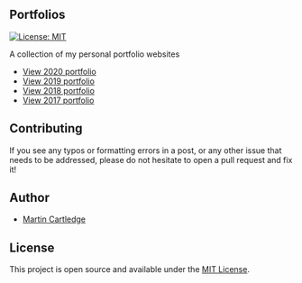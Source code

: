## Portfolios

[![License: MIT](https://img.shields.io/badge/License-MIT-blue.svg)](https://opensource.org/licenses/MIT)

A collection of my personal portfolio websites

- [View 2020 portfolio](https://github.com/martincartledge/martins-blog)
- [View 2019 portfolio](https://github.com/martincartledge/portfolios/tree/2019)
- [View 2018 portfolio](https://github.com/martincartledge/portfolios/tree/2018)
- [View 2017 portfolio](https://github.com/martincartledge/portfolios/tree/2017)

## Contributing

If you see any typos or formatting errors in a post, or any other issue that needs to be addressed, please do not hesitate to open a pull request and fix it!

## Author

- [Martin Cartledge](https://www.martincartledge.io/)

## License

This project is open source and available under the [MIT License](LICENSE).